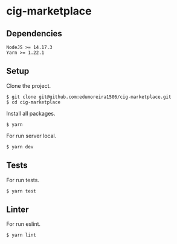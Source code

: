 # cig-marketplace

## Dependencies

```
NodeJS >= 14.17.3
Yarn >= 1.22.1
```

## Setup

Clone the project.

```console
$ git clone git@github.com:edumoreira1506/cig-marketplace.git
$ cd cig-marketplace
```

Install all packages.

```console
$ yarn
```

For run server local.

```console
$ yarn dev
```

## Tests

For run tests.

```console
$ yarn test
```

## Linter

For run eslint.

```console
$ yarn lint
```
